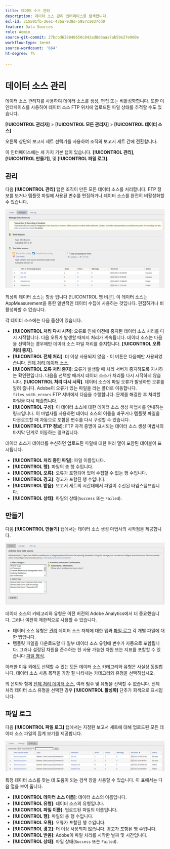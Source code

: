 ```yaml
---
title: 데이터 소스 관리
description: 데이터 소스 관리 인터페이스를 탐색합니다.
exl-id: 315501fb-26e1-436a-938d-5957ca037cd0
feature: Data Sources
role: Admin
source-git-commit: 27bcbd638848650c842ad8d8aaa7ab59e27e900e
workflow-type: tm+mt
source-wordcount: '664'
ht-degree: 7%

---
```


# 데이터 소스 관리

데이터 소스 관리자를 사용하여 데이터 소스를 생성, 편집 또는 비활성화합니다. 또한 이 인터페이스를 사용하여 데이터 소스 FTP 위치에 업로드된 파일 상태를 추적할 수도 있습니다.

**[!UICONTROL 관리자]** > **[!UICONTROL 모든 관리자]** > **[!UICONTROL 데이터 소스]**

오른쪽 상단의 보고서 세트 선택기를 사용하여 조직의 보고서 세트 간에 전환합니다.

이 인터페이스에는 세 가지 기본 탭이 있습니다. **[!UICONTROL 관리]**, **[!UICONTROL 만들기]**, 및 **[!UICONTROL 파일 로그]**.

## 관리

다음 **[!UICONTROL 관리]** 탭은 조직이 만든 모든 데이터 소스를 처리합니다. FTP 정보를 보거나 템플릿 파일에 사용된 변수를 편집하거나 데이터 소스를 완전히 비활성화할 수 있습니다.

![관리](assets/manage.png)

최상위 데이터 소스는 항상 입니다 [!UICONTROL 웹 비콘]. 이 데이터 소스는 AppMeasurement을 통한 일반적인 데이터 수집에 사용하는 것입니다. 편집하거나 비활성화할 수 없습니다.

각 데이터 소스에는 다음 옵션이 있습니다.

* **[!UICONTROL 처리 다시 시작]**: 오류로 인해 이전에 중지된 데이터 소스 처리를 다시 시작합니다. 다음 오류가 발생할 때까지 처리가 계속됩니다. 데이터 소스는 다음을 선택하는 경우에만 데이터 소스 파일 처리를 중지합니다. **[!UICONTROL 오류 처리 중지]**.
* **[!UICONTROL 전체 처리]**: 더 이상 사용되지 않음 - 이 버튼은 다음에만 사용되었습니다. [전체 처리 데이터 소스](full-processing-eol.md).
* **[!UICONTROL 오류 처리 중지]**: 오류가 발생할 때 처리 서버가 중지하도록 지시하는 확인란입니다. 다음을 선택할 때까지 데이터 소스가 처리를 다시 시작하지 않습니다. **[!UICONTROL 처리 다시 시작]**. 데이터 소스에 파일 오류가 발생하면 오류를 알려 줍니다. Adobe이 오류가 있는 파일을 라는 폴더로 이동합니다. `files_with_errors` FTP 서버에서 다음을 수행합니다. 문제를 해결한 후 처리할 파일을 다시 제출합니다.
* **[!UICONTROL 구성]**: 이 데이터 소스에 대한 데이터 소스 생성 마법사를 안내하는 링크입니다. 이 마법사를 사용하면 데이터 소스의 이름을 바꾸거나 템플릿 파일을 다운로드할 때 자동으로 포함된 변수를 다시 구성할 수 있습니다.
* **[!UICONTROL FTP 정보]**: FTP 자격 증명이 표시되는 데이터 소스 생성 마법사의 마지막 단계로 이동하는 링크입니다.

데이터 소스가 데이터를 수신하면 업로드된 파일에 대한 여러 열이 포함된 테이블이 표시됩니다.

* **[!UICONTROL 처리 중인 파일]**: 파일 이름입니다.
* **[!UICONTROL 행]**: 파일의 총 행 수입니다.
* **[!UICONTROL 오류]**: 오류가 포함되어 있어 수집할 수 없는 행 수입니다.
* **[!UICONTROL 경고]**: 경고가 포함된 행 수입니다.
* **[!UICONTROL 받음]**: 보고서 세트의 시간대에서 파일이 수신된 타임스탬프입니다.
* **[!UICONTROL 상태]**: 파일의 상태(`Success` 또는 `Failed`).

## 만들기

다음 **[!UICONTROL 만들기]** 탭에서는 데이터 소스 생성 마법사의 시작점을 제공합니다.

![만들기](assets/create.png)

데이터 소스의 카테고리와 유형은 이전 버전의 Adobe Analytics에서 더 중요했습니다. 그러나 여전히 제한적으로 사용할 수 있습니다.

* 데이터 소스 유형은 [관리](#manage) 데이터 소스 자체에 대한 탭과 [파일 로그](#file-log) 각 개별 파일에 대한 탭입니다.
* 템플릿 파일을 다운로드할 때 일부 데이터 소스 유형에 변수가 자동으로 포함됩니다. 그러나 설정된 차원을 준수하는 한 사용 가능한 차원 또는 지표를 포함할 수 있습니다 [파일 형식](file-format.md).

이러한 이유 외에도 선택할 수 있는 모든 데이터 소스 카테고리와 유형은 사실상 동일합니다. 데이터 소스 사용 목적을 가장 잘 나타내는 카테고리와 유형을 선택하십시오.

의 은퇴와 함께 [전체 처리 데이터 소스](full-processing-eol.md), 여러 범주 및 유형을 선택할 수 없습니다. 전체 처리 데이터 소스 유형을 선택한 경우 **[!UICONTROL 활성화]** 단추가 회색으로 표시됩니다.

## 파일 로그

다음 **[!UICONTROL 파일 로그]** 탭에서는 지정된 보고서 세트에 대해 업로드된 모든 데이터 소스 파일의 집계 보기를 제공합니다.

![파일 로그](assets/file-log.png)

특정 데이터 소스를 찾는 데 도움이 되는 검색 창을 사용할 수 있습니다. 이 표에서는 다음 열을 보여 줍니다.

* **[!UICONTROL 데이터 소스 이름]**: 데이터 소스의 이름입니다.
* **[!UICONTROL 유형]**: 데이터 소스의 유형입니다.
* **[!UICONTROL 파일 이름]**: 업로드된 파일의 이름입니다.
* **[!UICONTROL 행]**: 파일의 총 행 수입니다.
* **[!UICONTROL 오류]**: 오류가 포함된 행 수입니다.
* **[!UICONTROL 경고]**: 더 이상 사용되지 않습니다. 경고가 포함된 행 수입니다.
* **[!UICONTROL 받음]**: Adobe이 파일 처리를 시작한 날짜 및 시간입니다.
* **[!UICONTROL 상태]**: 파일 상태(`Success` 또는 `Failed`).
